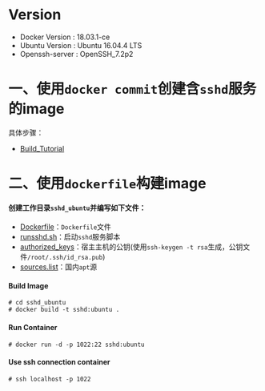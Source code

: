 # Version
- Docker Version : 18.03.1-ce
- Ubuntu Version : Ubuntu 16.04.4 LTS
- Openssh-server : OpenSSH_7.2p2 

# 一、使用`docker commit`创建含`sshd`服务的image
具体步骤：

- [Build_Tutorial](https://github.com/kangvcar/Docker-build-container/blob/master/sshd_ubuntu/Build_Tutorial.md)

# 二、使用`dockerfile`构建image

#### 创建工作目录`sshd_ubuntu`并编写如下文件：

- [Dockerfile]()：`Dockerfile`文件
- [runsshd.sh]()：启动`sshd`服务脚本
- [authorized_keys]()：宿主主机的公钥(使用`ssh-keygen -t rsa`生成，公钥文件`/root/.ssh/id_rsa.pub`)
- [sources.list]()：国内`apt`源

#### Build Image
```shell
# cd sshd_ubuntu
# docker build -t sshd:ubuntu .
```

#### Run Container
```shell
# docker run -d -p 1022:22 sshd:ubuntu
```

#### Use ssh connection container
```shell
# ssh localhost -p 1022
```
